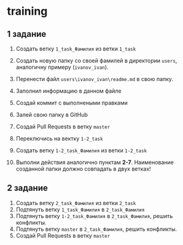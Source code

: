 # training

## 1 задание

1. Создать ветку `1_task_Фамилия`  из ветки `1_task` 
2. Создать новую папку со своей фамилей в директории `users`, аналогичну примеру (`ivanov_ivan`).
3. Перенести файл `users\ivanov_ivan\readme.md` в свою папку.
4. Заполнил информацию в данном файле
5. Создай коммит с выполнеными правками
6. Залей свою папку в GitHub
7. Создай Pull Requests в ветку `master`

8. Переключись на вектку `1-2_task`
9. Создать ветку `1-2_task_Фамилия`  из ветки `1-2_task` 
10. Выполни действия аналогично пунктам **2-7**. Наименование созданной папки должно совпадать в двух ветках!

## 2 задание

1. Создать ветку `2_task_Фамилия`  из ветки `2_task` 
2. Подтянуть ветку `1_task_Фамилия` в `2_task_Фамилия`
3. Подтянуть ветку `1-2_task_Фамилия` в `2_task_Фамилия`, решить конфликты.
4. Подтянуть ветку `master` в `2_task_Фамилия`, решить конфликты.
5. Создай Pull Requests в ветку `master`
